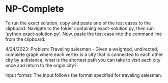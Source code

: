 # NP-Complete
To run the exact solution, copy and paste one of the test cases to the clipboard. Navigate to the folder containing exact-solution.py, then run 'python exact-solution.py'. Now, paste the test case into the command line from the clipboard.



4/24/2023:
Problem: Traveling salesman - Given a weighted, undirected, complete graph where each vertex is a city that is connected to each other city by a distance, what is the shortest path you can take to visit each city once and return to the origin city?

Input format: The input follows the format specified for traveling salesman.